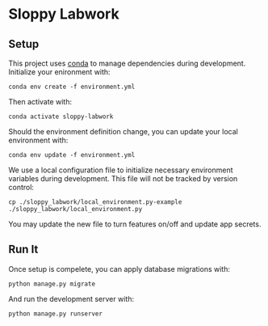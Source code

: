 # Sloppy Labwork

## Setup

This project uses [conda](https://docs.conda.io/en/latest/) to manage
dependencies during development. Initialize your enironment with:

```
conda env create -f environment.yml
```

Then activate with:

```
conda activate sloppy-labwork
```

Should the environment definition change, you can update your local
environment with:

```
conda env update -f environment.yml
```

We use a local configuration file to initialize necessary environment
variables during development. This file will not be tracked by version
control:

```
cp ./sloppy_labwork/local_environment.py-example ./sloppy_labwork/local_environment.py
```

You may update the new file to turn features on/off and update app secrets.


## Run It

Once setup is compelete, you can apply database migrations with:

```
python manage.py migrate
```

And run the development server with:

```
python manage.py runserver
```